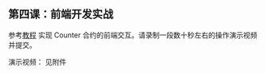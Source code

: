 ## 第四课：前端开发实战

参考[教程](https://github.com/starknet-edu/basecamp11-app) 实现 Counter 合约的前端交互。请录制一段数十秒左右的操作演示视频并提交。

演示视频：
见附件